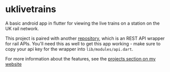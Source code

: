 # uklivetrains

A basic android app in flutter for viewing the live trains on a station on the UK rail network.

This project is paired with another [repository](https://github.com/infinitelyjames/LiveTrainsAPI_Public), which is an REST API wrapper for rail APIs. You'll need this as well to get this app working - make sure to copy your api key for the wrapper into `lib/modules/api.dart`.

For more information about the features, see the [projects section on my website](https://infinitydev.org.uk/)